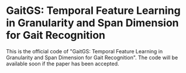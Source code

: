 # GaitGS: Temporal Feature Learning in Granularity and Span Dimension for Gait Recognition
This is the official code of "GaitGS: Temporal Feature Learning in Granularity and Span Dimension for Gait Recognition".
The code will be available soon if the paper has been accepted.
